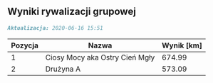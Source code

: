 ## Wyniki rywalizacji grupowej

```markdown
Aktualizacja: 2020-06-16 15:51
```

Pozycja | Nazwa | Wynik [km] |
------------ | -------------  | -------------
 1 |Ciosy Mocy aka Ostry Cień Mgły | 674.99 
 2 |Drużyna A | 573.09